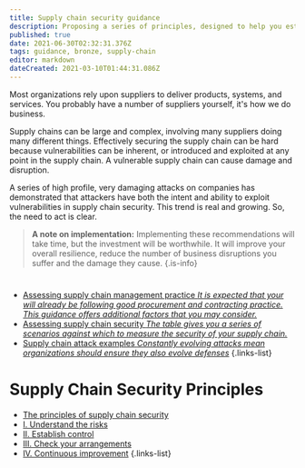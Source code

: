 ```yaml
---
title: Supply chain security guidance
description: Proposing a series of principles, designed to help you establish effective control and oversight of your supply chain.
published: true
date: 2021-06-30T02:32:31.376Z
tags: guidance, bronze, supply-chain
editor: markdown
dateCreated: 2021-03-10T01:44:31.086Z
---
```


Most organizations rely upon suppliers to deliver products, systems, and services. You probably have a number of suppliers yourself, it's how we do business. 

Supply chains can be large and complex, involving many suppliers doing many different things. Effectively securing the supply chain can be hard because vulnerabilities can be inherent, or introduced and exploited at any point in the supply chain. A vulnerable supply chain can cause damage and disruption.

A series of high profile, very damaging attacks on companies has demonstrated that attackers have both the intent and ability to exploit vulnerabilities in supply chain security. This trend is real and growing. So, the need to act is clear.

> **A note on implementation:**
> Implementing these recommendations will take time, but the investment will be worthwhile. It will improve your overall resilience, reduce the number of business disruptions you suffer and the damage they cause.
{.is-info}

# 
- [Assessing supply chain management practice *It is expected that your will already be following good procurement and contracting practice. This guidance offers additional factors that you may consider.*](/bronze-training/supply-chain-security/assessing-supply-chain-management-practice)
- [Assessing supply chain security *The table gives you a series of scenarios against which to measure the security of your supply chain.*](/bronze-training/supply-chain-security/assessing-supply-chain-security)
- [Supply chain attack examples *Constantly evolving attacks mean organizations should ensure they also evolve defenses*](/bronze-training/supply-chain-security/supply-chain-attack-examples)
{.links-list}

# Supply Chain Security Principles
- [The principles of supply chain security](/bronze-training/supply-chain-security/principles-supply-chain-security)
- [I. Understand the risks](/bronze-training/supply-chain-security/principles-supply-chain-security/understand-the-risks)
- [II. Establish control](/bronze-training/supply-chain-security/principles-supply-chain-security/ii-establish-control)
- [III. Check your arrangements](/bronze-training/supply-chain-security/principles-supply-chain-security/check-your-arrangements)
- [IV. Continuous improvement](/bronze-training/supply-chain-security/principles-supply-chain-security/continuous-improvement)
{.links-list}
